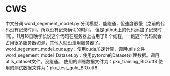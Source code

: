 # CWS
中文分词
word_segement_model.py:分词模型，能跑通，但速度很慢（之前的代码没有记录时间，所以没有记录确切的时间，
					             但是github上的代码添加了记录时间）。11月18日晚学长说这个代码在服务器上占用了8
					             个线程，一跑这个代码就会占用很多服务器资源，其他人就没法用服务器了。
word_segement_model_cuda.py：使用cuda加速计算，调用utils文件
word_segement_model_Dataset.py：使用pytorch的Dataset处理数据。调用utils_dataset文件。没跑通。
使用的训练数据文件为：pku_training_BIO.utf8
使用的测试数据文件为：pku_test_gold_BIO.utf8
